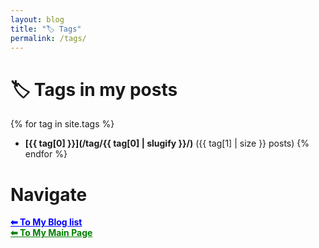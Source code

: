 ```yaml
---
layout: blog
title: "🏷️ Tags"
permalink: /tags/
---
```


# 🏷️ Tags in my posts

{% for tag in site.tags %}
  - **[{{ tag[0] }}](/tag/{{ tag[0] | slugify }}/)** ({{ tag[1] | size }} posts)
{% endfor %}


# Navigate

<a href="{{ site.baseurl }}/blog/" style="color:blue;">
  <strong>⬅ To My Blog list</strong>
</a>
<br>
<a href="{{ site.baseurl }}/" style="color:green">
  <strong>⬅ To My Main Page</strong>
</a>